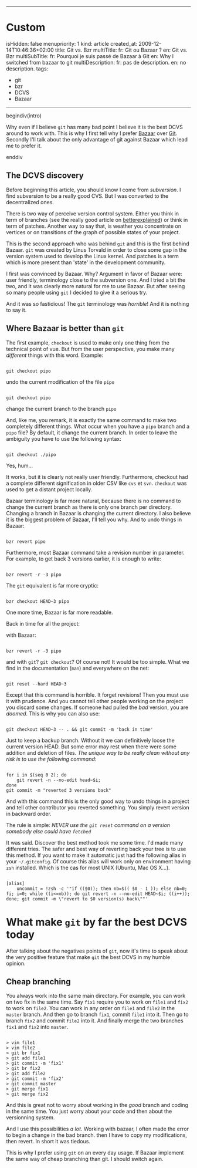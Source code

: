 -----

# Custom 
isHidden:       false
menupriority:   1
kind:           article
created_at:           2009-12-14T10:46:36+02:00
title: Git vs. Bzr
multiTitle: 
    fr: Git ou Bazaar ?
    en: Git vs. Bzr
multiSubTitle: 
    fr: Pourquoi je suis passé de Bazaar à Git
    en: Why I switched from bazaar to git
multiDescription:
    fr: pas de description.
    en: no description.
tags:
  - git
  - bzr
  - DCVS
  - Bazaar

-----

begindiv(intro)


Why even if I believe `git` has many bad point I believe it is the best DCVS around to work with. This is why I first tell why I prefer [Bazaar](http://bazaar-vcs.org) over [Git](http://git-scm.org). Secondly I'll talk about the only advantage of git against Bazaar which lead me to prefer it.



enddiv

## The DCVS discovery



Before beginning this article, you should know I come from *subversion*. I find subversion to be a really good CVS. But I was converted to the decentralized ones.



There is two way of perceive version control system. Either you think in term of branches (see the really good article on [betterexplained](http://betterexplained.com/articles/a-visual-guide-to-version-control/)) or think in term of patches. Another way to say that, is weather you concentrate on vertices or on transitions of the graph of possible states of your project.



This is the second approach who was behind `git` and this is the first behind Bazaar. `git` was created by Linus Torvald in order to close some gap in the version system used to develop the Linux kernel. And patches is a term which is more present than 'state' in the development community.




I first was convinced by Bazaar. Why? Argument in favor of Bazaar were: user friendly, terminology close to the subversion one. And I tried a bit the two, and it was clearly more natural for me to use Bazaar. But after seeing so many people using `git` I decided to give it a serious try.




And it was so fastidious! The `git` terminology was *horrible*! And it is nothing to say it.


## Where Bazaar is better than `git`



The first example, `checkout` is used to make only one thing from the technical point of vue. But from the user perspective, you make many *different* things with this word. Example:


<code class="zsh">
git checkout pipo
</code>


undo the current modification of the file `pipo`

<code class="zsh">
git checkout pipo
</code>


change the current branch to the branch `pipo`


And, like me, you remark, it is exactly the same command to make two completely different things. What occur when you have a `pipo` branch and a `pipo` file? By default, it change the current branch. In order to leave the ambiguity you have to use the following syntax:


<code class="zsh">
git checkout ./pipo
</code>

Yes, hum...



It works, but it is clearly not really user friendly. Furthermore, checkout had a complete different signification in older CSV like `cvs` et `svn`. `checkout` was used to get a distant project locally.



Bazaar terminology is far more natural, because there is no command to change the current branch as there is only one branch per directory. Changing a branch in Bazaar is changing the current directory. I also believe it is the biggest problem of Bazaar, I'll tell you why. And to undo things in Bazaar:


<code class="zsh">
bzr revert pipo
</code>


Furthermore, most Bazaar command take a revision number in parameter. For example, to get back 3 versions earlier, it is enough to write:


<code class="zsh">
bzr revert -r -3 pipo
</code>


The `git` equivalent is far more cryptic:


<code class="zsh">
bzr checkout HEAD~3 pipo
</code>


One more time, Bazaar is far more readable.


Back in time for all the project: 


with Bazaar: 

<code class="zsh">
bzr revert -r -3 pipo
</code>


and with `git`? `git checkout`? Of course not! It would be too simple. What we find in the documentation (`man`) and everywhere on the net:


<code class="zsh">
git reset --hard HEAD~3
</code>


Except that this command is horrible. It forget revisions! Then you must use it with prudence. And you cannot tell other people working on the project you discard some changes. If someone had pulled the *bad* version, you are *doomed*. This is why you can also use:


<code class="zsh">
git checkout HEAD~3 -- . && git commit -m 'back in time'
</code>



Just to keep a backup branch. Without it we can definitively loose the current version HEAD. But some error may rest when there were some addition and deletion of files. *The unique way to be really clean without any risk is to use the following command:*


<code class="zsh">
for i in $(seq 0 2); do 
    git revert -n --no-edit head~$i; 
done
git commit -m "reverted 3 versions back"
</code>



And with this command this is the only good way to undo things in a project and tell other contributor you reverted something. You simply revert version in backward order.



The rule is simple: *NEVER use the `git reset` command on a version somebody else could have `fetched`*


It was said. Discover the best method took me some time. I'd made many different tries. The safer and best way of reverting back your tree is to use this method. If you want to make it automatic just had the following alias in your `~/.gitconfig`. Of course this alias will work only on environment having `zsh` installed. Which is the cas for most UNIX (Ubuntu, Mac OS X...).


<code class="zsh" file="gitconfig">
[alias]
    uncommit = !zsh -c '"if (($0)); then nb=$(( $0 - 1 )); else nb=0; fi; i=0; while ((i<=nb)); do git revert -n --no-edit HEAD~$i; ((i++)); done; git commit -m \"revert to $0 version(s) back\""'
</code>

# What make `git` by far the best DCVS today


After talking about the negatives points of `git`, now it's time to speak about the very positive feature that make `git` the best DCVS in my humble opinion.


## Cheap branching



You always work into the same main directory. For example, you can work on two fix in the same time. Say `fix1` require you to work on `file1` and `fix2` to work on `file2`. You can work in any order on `file1` and `file2` in the `master` branch. And then go to branch `fix1`, commit `file1` into it. Then go to branch `fix2` and commit `file2` into it. And finally merge the two branches `fix1` and `fix2` into `master`.


<code class="zsh">
> vim file1
> vim file2
> git br fix1
> git add file1 
> git commit -m 'fix1'
> git br fix2
> git add file2
> git commit -m 'fix2'
> git commit master
> git merge fix1
> git merge fix2
</code>



And this is great not to worry about working in the *good* branch and coding in the same time. You just worry about your code and then about the versionning system.



And I use this possibilities *a lot*. Working with bazaar, I often made the error to begin a change in the bad branch. then I have to copy my modifications, then revert. In short it was tiedous.


This is why I prefer using `git` on an every day usage. If Bazaar implement the same way of cheap branching than git. I should switch again.
